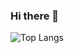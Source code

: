 ### Hi there 👋
![Top Langs](https://github-readme-stats.vercel.app/api/top-langs/?username=wangzhe3224&layout=compact)

